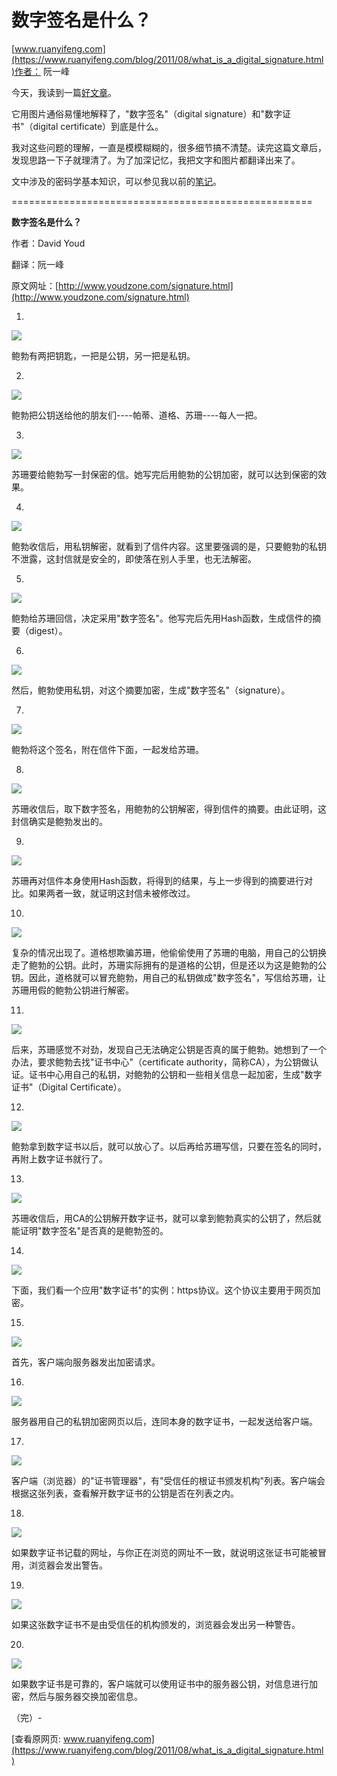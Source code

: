 # 数字签名是什么？

[www.ruanyifeng.com](https://www.ruanyifeng.com/blog/2011/08/what_is_a_digital_signature.html)作者： 阮一峰

今天，我读到一篇[好文章](http://www.youdzone.com/signature.html)。

它用图片通俗易懂地解释了，"数字签名"（digital signature）和"数字证书"（digital certificate）到底是什么。

我对这些问题的理解，一直是模模糊糊的，很多细节搞不清楚。读完这篇文章后，发现思路一下子就理清了。为了加深记忆，我把文字和图片都翻译出来了。

文中涉及的密码学基本知识，可以参见我以前的[笔记](https://www.ruanyifeng.com/blog/2006/12/notes_on_cryptography.html)。

\====================================================

**数字签名是什么？**

作者：David Youd

翻译：阮一峰

原文网址：[http://www.youdzone.com/signature.html](http://www.youdzone.com/signature.html)

1.

![](https://image.cubox.pro/article/2022060817070827345/77154.jpg)

鲍勃有两把钥匙，一把是公钥，另一把是私钥。

2.

![](https://image.cubox.pro/article/2022060817070887114/26289.jpg)

鲍勃把公钥送给他的朋友们----帕蒂、道格、苏珊----每人一把。

3.

![](https://image.cubox.pro/article/2022060817070845108/16765.jpg)

苏珊要给鲍勃写一封保密的信。她写完后用鲍勃的公钥加密，就可以达到保密的效果。

4.

![](https://image.cubox.pro/article/2022060817070854292/60410.jpg)

鲍勃收信后，用私钥解密，就看到了信件内容。这里要强调的是，只要鲍勃的私钥不泄露，这封信就是安全的，即使落在别人手里，也无法解密。

5.

![](https://image.cubox.pro/article/2022060817070842241/18279.jpg)

鲍勃给苏珊回信，决定采用"数字签名"。他写完后先用Hash函数，生成信件的摘要（digest）。

6.

![](https://image.cubox.pro/article/2022060817070817136/81645.jpg)

然后，鲍勃使用私钥，对这个摘要加密，生成"数字签名"（signature）。

7.

![](https://image.cubox.pro/article/2022060817070824795/36457.jpg)

鲍勃将这个签名，附在信件下面，一起发给苏珊。

8.

![](https://image.cubox.pro/article/2022060817070831993/86669.jpg)

苏珊收信后，取下数字签名，用鲍勃的公钥解密，得到信件的摘要。由此证明，这封信确实是鲍勃发出的。

9.

![](https://image.cubox.pro/article/2022060817070844577/52117.jpg)

苏珊再对信件本身使用Hash函数，将得到的结果，与上一步得到的摘要进行对比。如果两者一致，就证明这封信未被修改过。

10.

![](https://image.cubox.pro/article/2022060817070828057/30805.jpg)

复杂的情况出现了。道格想欺骗苏珊，他偷偷使用了苏珊的电脑，用自己的公钥换走了鲍勃的公钥。此时，苏珊实际拥有的是道格的公钥，但是还以为这是鲍勃的公钥。因此，道格就可以冒充鲍勃，用自己的私钥做成"数字签名"，写信给苏珊，让苏珊用假的鲍勃公钥进行解密。

11.

![](https://image.cubox.pro/article/2022060817070880745/81422.jpg)

后来，苏珊感觉不对劲，发现自己无法确定公钥是否真的属于鲍勃。她想到了一个办法，要求鲍勃去找"证书中心"（certificate authority，简称CA），为公钥做认证。证书中心用自己的私钥，对鲍勃的公钥和一些相关信息一起加密，生成"数字证书"（Digital Certificate）。

12.

![](https://image.cubox.pro/article/2022060817070833795/74804.jpg)

鲍勃拿到数字证书以后，就可以放心了。以后再给苏珊写信，只要在签名的同时，再附上数字证书就行了。

13.

![](https://image.cubox.pro/article/2022060817070892420/70154.jpg)

苏珊收信后，用CA的公钥解开数字证书，就可以拿到鲍勃真实的公钥了，然后就能证明"数字签名"是否真的是鲍勃签的。

14.

![](https://image.cubox.pro/article/2022060817070837247/57908.jpg)

下面，我们看一个应用"数字证书"的实例：https协议。这个协议主要用于网页加密。

15.

![](https://image.cubox.pro/article/2022060817070866921/13661.jpg)

首先，客户端向服务器发出加密请求。

16.

![](https://image.cubox.pro/article/2022060817070815522/75334.jpg)

服务器用自己的私钥加密网页以后，连同本身的数字证书，一起发送给客户端。

17.

![](https://image.cubox.pro/article/2022060817070822515/89937.jpg)

客户端（浏览器）的"证书管理器"，有"受信任的根证书颁发机构"列表。客户端会根据这张列表，查看解开数字证书的公钥是否在列表之内。

18.

![](https://image.cubox.pro/article/2022060817070853303/82836.jpg)

如果数字证书记载的网址，与你正在浏览的网址不一致，就说明这张证书可能被冒用，浏览器会发出警告。

19.

![](https://image.cubox.pro/article/2022060817070841414/61101.jpg)

如果这张数字证书不是由受信任的机构颁发的，浏览器会发出另一种警告。

20.

![](https://image.cubox.pro/article/2022060817070817764/46097.jpg)

如果数字证书是可靠的，客户端就可以使用证书中的服务器公钥，对信息进行加密，然后与服务器交换加密信息。

（完）-

[查看原网页: www.ruanyifeng.com](https://www.ruanyifeng.com/blog/2011/08/what_is_a_digital_signature.html)